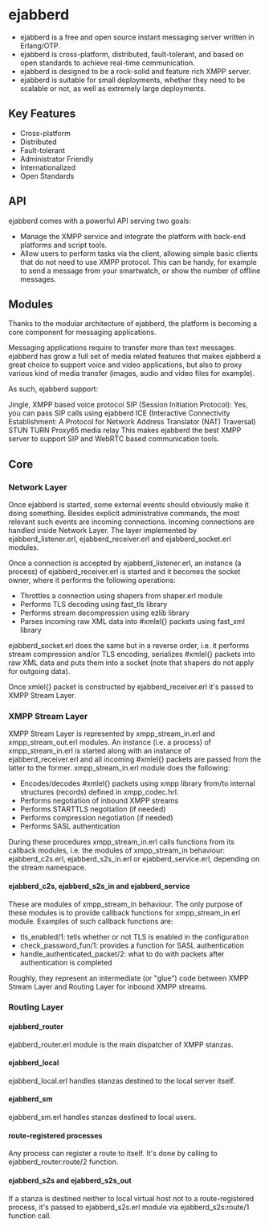 # ejabberd

- ejabberd is a free and open source instant messaging server written in Erlang/OTP.
- ejabberd is cross-platform, distributed, fault-tolerant, and based on open standards to achieve real-time communication.
- ejabberd is designed to be a rock-solid and feature rich XMPP server.
- ejabberd is suitable for small deployments, whether they need to be scalable or not, as well as extremely large deployments.

## Key Features

- Cross-platform
- Distributed
- Fault-tolerant
- Administrator Friendly
- Internationalized
- Open Standards

## API

ejabberd comes with a powerful API serving two goals:

- Manage the XMPP service and integrate the platform with back-end platforms and script tools.
- Allow users to perform tasks via the client, allowing simple basic clients that do not need to use XMPP protocol. This can be handy, for example to send a message from your smartwatch, or show the number of offline messages.

## Modules

Thanks to the modular architecture of ejabberd, the platform is becoming a core component for messaging applications.

Messaging applications require to transfer more than text messages. ejabberd has grow a full set of media related features that makes ejabberd a great choice to support voice and video applications, but also to proxy various kind of media transfer (images, audio and video files for example).

As such, ejabberd support:

Jingle, XMPP based voice protocol
SIP (Session Initiation Protocol): Yes, you can pass SIP calls using ejabberd
ICE (Interactive Connectivity Establishment: A Protocol for Network Address Translator (NAT) Traversal)
STUN
TURN
Proxy65 media relay
This makes ejabberd the best XMPP server to support SIP and WebRTC based communication tools.

## Core

### Network Layer

Once ejabberd is started, some external events should obviously make it doing something. Besides explicit administrative commands, the most relevant such events are incoming connections. Incoming connections are handled inside Network Layer. The layer implemented by ejabberd_listener.erl, ejabberd_receiver.erl and ejabberd_socket.erl modules.

Once a connection is accepted by ejabberd_listener.erl, an instance (a process) of ejabberd_receiver.erl is started and it becomes the socket owner, where it performs the following operations:

- Throttles a connection using shapers from shaper.erl module
- Performs TLS decoding using fast_tls library
- Performs stream decompression using ezlib library
- Parses incoming raw XML data into #xmlel{} packets using fast_xml library

ejabberd_socket.erl does the same but in a reverse order, i.e. it performs stream compression and/or TLS encoding, serializes #xmlel{} packets into raw XML data and puts them into a socket (note that shapers do not apply for outgoing data).

Once xmlel{} packet is constructed by ejabberd_receiver.erl it's passed to XMPP Stream Layer.

### XMPP Stream Layer

XMPP Stream Layer is represented by xmpp_stream_in.erl and xmpp_stream_out.erl modules. An instance (i.e. a process) of xmpp_stream_in.erl is started along with an instance of ejabberd_receiver.erl and all incoming #xmlel{} packets are passed from the latter to the former. xmpp_stream_in.erl module does the following:

- Encodes/decodes #xmlel{} packets using xmpp library from/to internal structures (records) defined in xmpp_codec.hrl.
- Performs negotiation of inbound XMPP streams
- Performs STARTTLS negotiation (if needed)
- Performs compression negotiation (if needed)
- Performs SASL authentication

During these procedures xmpp_stream_in.erl calls functions from its callback modules, i.e. the modules of xmpp_stream_in behaviour: ejabberd_c2s.erl, ejabberd_s2s_in.erl or ejabberd_service.erl, depending on the stream namespace.

#### ejabberd_c2s, ejabberd_s2s_in and ejabberd_service

These are modules of xmpp_stream_in behaviour. The only purpose of these modules is to provide callback functions for xmpp_stream_in.erl module. Examples of such callback functions are:

- tls_enabled/1: tells whether or not TLS is enabled in the configuration
- check_password_fun/1: provides a function for SASL authentication
- handle_authenticated_packet/2: what to do with packets after authentication is completed

Roughly, they represent an intermediate (or "glue") code between XMPP Stream Layer and Routing Layer for inbound XMPP streams.

### Routing Layer

#### ejabberd_router

ejabberd_router.erl module is the main dispatcher of XMPP stanzas.

#### ejabberd_local

ejabberd_local.erl handles stanzas destined to the local server itself.

#### ejabberd_sm

ejabberd_sm.erl handles stanzas destined to local users.

#### route-registered processes

Any process can register a route to itself. It's done by calling to ejabberd_router:route/2 function.

#### ejabberd_s2s and ejabberd_s2s_out

If a stanza is destined neither to local virtual host not to a route-registered process, it's passed to ejabberd_s2s.erl module via ejabberd_s2s:route/1 function call.
